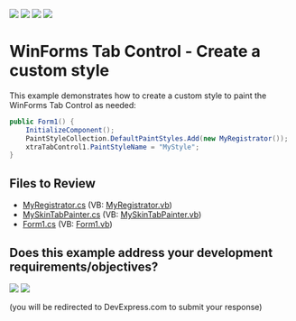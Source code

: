 <!-- default badges list -->
![](https://img.shields.io/endpoint?url=https://codecentral.devexpress.com/api/v1/VersionRange/128619657/13.1.4%2B)
[![](https://img.shields.io/badge/Open_in_DevExpress_Support_Center-FF7200?style=flat-square&logo=DevExpress&logoColor=white)](https://supportcenter.devexpress.com/ticket/details/E2775)
[![](https://img.shields.io/badge/📖_How_to_use_DevExpress_Examples-e9f6fc?style=flat-square)](https://docs.devexpress.com/GeneralInformation/403183)
[![](https://img.shields.io/badge/💬_Leave_Feedback-feecdd?style=flat-square)](#does-this-example-address-your-development-requirementsobjectives)
<!-- default badges end -->

# WinForms Tab Control - Create a custom style

This example demonstrates how to create a custom style to paint the WinForms Tab Control as needed:

```csharp
public Form1() {
    InitializeComponent();
    PaintStyleCollection.DefaultPaintStyles.Add(new MyRegistrator());
    xtraTabControl1.PaintStyleName = "MyStyle";
}
```


## Files to Review

* [MyRegistrator.cs](./CS/WindowsApplication1/Custom%20style/MyRegistrator.cs) (VB: [MyRegistrator.vb](./VB/WindowsApplication1/Custom%20style/MyRegistrator.vb))
* [MySkinTabPainter.cs](./CS/WindowsApplication1/Custom%20style/MySkinTabPainter.cs) (VB: [MySkinTabPainter.vb](./VB/WindowsApplication1/Custom%20style/MySkinTabPainter.vb))
* [Form1.cs](./CS/WindowsApplication1/Form1.cs) (VB: [Form1.vb](./VB/WindowsApplication1/Form1.vb))
<!-- feedback -->
## Does this example address your development requirements/objectives?

[<img src="https://www.devexpress.com/support/examples/i/yes-button.svg"/>](https://www.devexpress.com/support/examples/survey.xml?utm_source=github&utm_campaign=winforms-tab-control-custom-style&~~~was_helpful=yes) [<img src="https://www.devexpress.com/support/examples/i/no-button.svg"/>](https://www.devexpress.com/support/examples/survey.xml?utm_source=github&utm_campaign=winforms-tab-control-custom-style&~~~was_helpful=no)

(you will be redirected to DevExpress.com to submit your response)
<!-- feedback end -->
